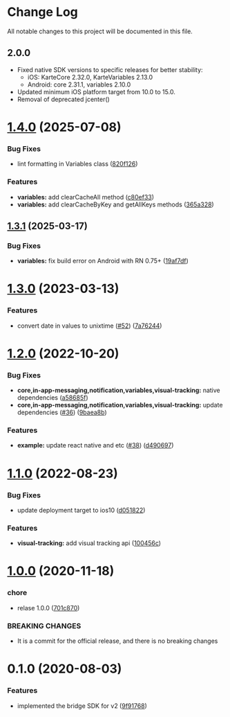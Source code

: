 # Change Log

All notable changes to this project will be documented in this file.

## 2.0.0

- Fixed native SDK versions to specific releases for better stability:
  - iOS: KarteCore 2.32.0, KarteVariables 2.13.0
  - Android: core 2.31.1, variables 2.10.0
- Updated minimum iOS platform target from 10.0 to 15.0.
- Removal of deprecated jcenter()


# [1.4.0](https://github.com/plaidev/karte-react-native/compare/@react-native-karte/variables@1.3.1...@react-native-karte/variables@1.4.0) (2025-07-08)


### Bug Fixes

* lint formatting in Variables class ([820f126](https://github.com/plaidev/karte-react-native/commit/820f126bb078bbbffa151be03b83a8ec36a5810f))


### Features

* **variables:** add clearCacheAll method ([c80ef33](https://github.com/plaidev/karte-react-native/commit/c80ef332822f768c0364383bdedae638fdaae7ab))
* **variables:** add clearCacheByKey and getAllKeys methods ([365a328](https://github.com/plaidev/karte-react-native/commit/365a328255b060fd7d51252f5c8a3a3c108ebf13))





## [1.3.1](https://github.com/plaidev/karte-react-native/compare/@react-native-karte/variables@1.3.0...@react-native-karte/variables@1.3.1) (2025-03-17)


### Bug Fixes

* **variables:** fix build error on Android with RN 0.75+ ([19af7df](https://github.com/plaidev/karte-react-native/commit/19af7df04ef15869e71b111bab82543aff965921))





# [1.3.0](https://github.com/plaidev/karte-react-native/compare/@react-native-karte/variables@1.2.0...@react-native-karte/variables@1.3.0) (2023-03-13)


### Features

* convert date in values to unixtime ([#52](https://github.com/plaidev/karte-react-native/issues/52)) ([7a76244](https://github.com/plaidev/karte-react-native/commit/7a7624468251637792b3896539cf82f958c9c8fb))





# [1.2.0](https://github.com/plaidev/karte-react-native/compare/@react-native-karte/variables@1.1.0...@react-native-karte/variables@1.2.0) (2022-10-20)


### Bug Fixes

* **core,in-app-messaging,notification,variables,visual-tracking:** native dependencies ([a58685f](https://github.com/plaidev/karte-react-native/commit/a58685f2f8c4da0f0209d8c1807fe549a9388826))
* **core,in-app-messaging,notification,variables,visual-tracking:** update dependencies ([#36](https://github.com/plaidev/karte-react-native/issues/36)) ([9baea8b](https://github.com/plaidev/karte-react-native/commit/9baea8bb5b658c77fd1b4eb8b554a833d2156f33))


### Features

* **example:** update react native and etc ([#38](https://github.com/plaidev/karte-react-native/issues/38)) ([d490697](https://github.com/plaidev/karte-react-native/commit/d490697bb1829d6be2df0c1f6a670829e5556e5a))





# [1.1.0](https://github.com/plaidev/karte-react-native/compare/@react-native-karte/variables@1.0.0...@react-native-karte/variables@1.1.0) (2022-08-23)


### Bug Fixes

* update deployment target to ios10 ([d051822](https://github.com/plaidev/karte-react-native/commit/d051822d24b5441f894b83abc6d22dcfcf689946))


### Features

* **visual-tracking:** add visual tracking api ([100456c](https://github.com/plaidev/karte-react-native/commit/100456c3d60cdd34b3a1079b20185eafa3b3a416))





# [1.0.0](https://github.com/plaidev/karte-react-native/compare/@react-native-karte/variables@0.1.0...@react-native-karte/variables@1.0.0) (2020-11-18)


### chore

* relase 1.0.0 ([701c870](https://github.com/plaidev/karte-react-native/commit/701c870fbda772ec180339643ac5c81d85ac9d65))


### BREAKING CHANGES

* It is a commit for the official release, and there is no breaking changes





# 0.1.0 (2020-08-03)


### Features

* implemented the bridge SDK for v2 ([9f91768](https://github.com/plaidev/karte-react-native/commit/9f9176880b4410b6dd9bb3bdfde2e16485ddba5b))
